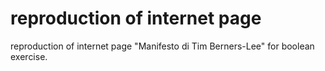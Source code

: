 # reproduction of internet page

reproduction of internet page "Manifesto di Tim Berners-Lee" for boolean exercise.